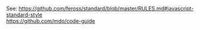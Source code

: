 See:
https://github.com/feross/standard/blob/master/RULES.md#javascript-standard-style  
https://github.com/mdo/code-guide
